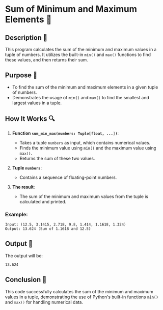 # Sum of Minimum and Maximum Elements 🔢

## Description 📝

This program calculates the sum of the minimum and maximum values in a tuple of numbers.
It utilizes the built-in `min()` and `max()` functions to find these values, and then returns their sum.

## Purpose 🎯

-   To find the sum of the minimum and maximum elements in a given tuple of numbers.
-   Demonstrates the usage of `min()` and `max()` to find the smallest and largest values in a tuple.

## How It Works 🔍

1. **Function `sum_min_max(numbers: Tuple[float, ...])`**:

    - Takes a tuple `numbers` as input, which contains numerical values.
    - Finds the minimum value using `min()` and the maximum value using `max()`.
    - Returns the sum of these two values.

2. **Tuple `numbers`**:

    - Contains a sequence of floating-point numbers.

3. **The result**:
    - The sum of the minimum and maximum values from the tuple is calculated and printed.

### Example:

```
Input: (12.5, 3.1415, 2.718, 9.8, 1.414, 1.1618, 1.324)
Output: 13.624 (Sum of 1.1618 and 12.5)
```

## Output 📜

The output will be:

```
13.624
```

## Conclusion 🚀

This code successfully calculates the sum of the minimum and maximum values in a tuple, demonstrating the use of Python's built-in functions `min()` and `max()` for handling numerical data.
